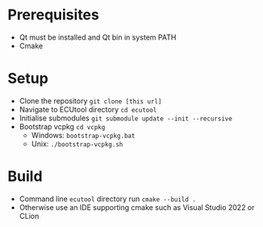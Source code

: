 # Prerequisites

- Qt must be installed and Qt bin in system PATH
- Cmake

# Setup

- Clone the repository `git clone [this url]`
- Navigate to ECUtool directory `cd ecutool`
- Initialise submodules `git submodule update --init --recursive`
- Bootstrap vcpkg `cd vcpkg`
    - Windows: `bootstrap-vcpkg.bat`
    - Unix: `./bootstrap-vcpkg.sh`

# Build

- Command line `ecutool` directory run `cmake --build .`
- Otherwise use an IDE supporting cmake such as Visual Studio 2022 or CLion
